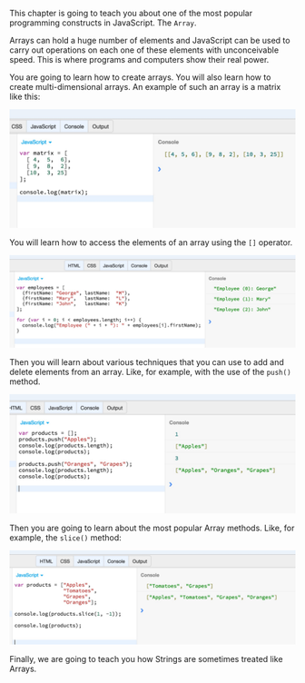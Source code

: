 This chapter is going to teach you about one of the most popular programming constructs in JavaScript.
The `Array`. 

Arrays can hold a huge number of elements and JavaScript can be used to carry out operations on each one
of these elements with unconceivable speed. This is where programs and computers show their real power.

You are going to learn how to create arrays. You will also learn how to create multi-dimensional arrays.
An example of such an array is a matrix like this:

![./images/Two-dimensional Array Example](./images/two-dimensional-array.jpg)

You will learn how to access the elements of an array using the `[]` operator.

![./images/Example Accessing Array Elements](./images/example-accessing-array-elements.jpg)

Then you will learn about various techniques that you can use to add and delete elements from an array. Like, for example, with the use of the `push()` method.

![./images/Using push() to Add Elements To an Array](./images/using-push-to-add-elements-to-an-array.jpg)

Then you are going to learn about the most popular Array methods. Like, for example, the `slice()` method:

![./images/A slice() Example](./images/example-of-slice.jpg)

Finally, we are going to teach you how Strings are sometimes treated like Arrays.
